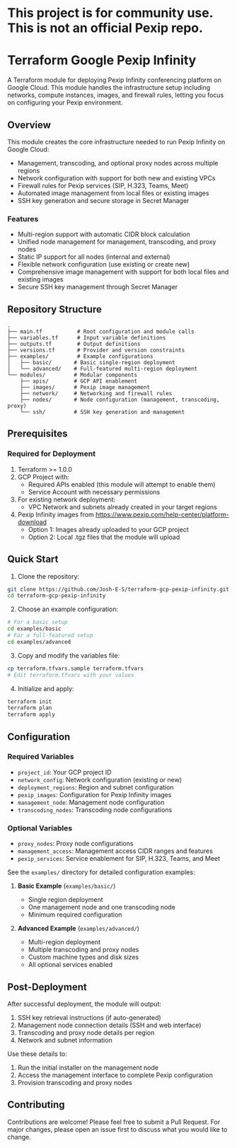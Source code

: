 # This project is for community use. This is not an official Pexip repo.

# Terraform Google Pexip Infinity

A Terraform module for deploying Pexip Infinity conferencing platform on Google Cloud. This module handles the infrastructure setup including networks, compute instances, images, and firewall rules, letting you focus on configuring your Pexip environment.

## Overview

This module creates the core infrastructure needed to run Pexip Infinity on Google Cloud:
- Management, transcoding, and optional proxy nodes across multiple regions
- Network configuration with support for both new and existing VPCs
- Firewall rules for Pexip services (SIP, H.323, Teams, Meet)
- Automated image management from local files or existing images
- SSH key generation and secure storage in Secret Manager

### Features

- Multi-region support with automatic CIDR block calculation
- Unified node management for management, transcoding, and proxy nodes
- Static IP support for all nodes (internal and external)
- Flexible network configuration (use existing or create new)
- Comprehensive image management with support for both local files and existing images
- Secure SSH key management through Secret Manager

## Repository Structure

```
.
├── main.tf           # Root configuration and module calls
├── variables.tf      # Input variable definitions
├── outputs.tf        # Output definitions
├── versions.tf       # Provider and version constraints
├── examples/         # Example configurations
│   ├── basic/       # Basic single-region deployment
│   └── advanced/    # Full-featured multi-region deployment
└── modules/         # Modular components
    ├── apis/        # GCP API enablement
    ├── images/      # Pexip image management
    ├── network/     # Networking and firewall rules
    ├── nodes/       # Node configuration (management, transcoding, proxy)
    └── ssh/         # SSH key generation and management
```

## Prerequisites

### Required for Deployment
1. Terraform >= 1.0.0
2. GCP Project with:
   - Required APIs enabled (this module will attempt to enable them)
   - Service Account with necessary permissions
3. For existing network deployment:
   - VPC Network and subnets already created in your target regions
4. Pexip Infinity images from https://www.pexip.com/help-center/platform-download
   - Option 1: Images already uploaded to your GCP project
   - Option 2: Local .tgz files that the module will upload

## Quick Start

1. Clone the repository:
```bash
git clone https://github.com/Josh-E-S/terraform-gcp-pexip-infinity.git
cd terraform-gcp-pexip-infinity
```

2. Choose an example configuration:
```bash
# For a basic setup
cd examples/basic
# For a full-featured setup
cd examples/advanced
```

3. Copy and modify the variables file:
```bash
cp terraform.tfvars.sample terraform.tfvars
# Edit terraform.tfvars with your values
```

4. Initialize and apply:
```bash
terraform init
terraform plan
terraform apply
```

## Configuration

### Required Variables

- `project_id`: Your GCP project ID
- `network_config`: Network configuration (existing or new)
- `deployment_regions`: Region and subnet configuration
- `pexip_images`: Configuration for Pexip Infinity images
- `management_node`: Management node configuration
- `transcoding_nodes`: Transcoding node configurations

### Optional Variables

- `proxy_nodes`: Proxy node configurations
- `management_access`: Management access CIDR ranges and features
- `pexip_services`: Service enablement for SIP, H.323, Teams, and Meet

See the `examples/` directory for detailed configuration examples:

1. **Basic Example** (`examples/basic/`)
   - Single region deployment
   - One management node and one transcoding node
   - Minimum required configuration

2. **Advanced Example** (`examples/advanced/`)
   - Multi-region deployment
   - Multiple transcoding and proxy nodes
   - Custom machine types and disk sizes
   - All optional services enabled

## Post-Deployment

After successful deployment, the module will output:
1. SSH key retrieval instructions (if auto-generated)
2. Management node connection details (SSH and web interface)
3. Transcoding and proxy node details per region
4. Network and subnet information

Use these details to:
1. Run the initial installer on the management node
2. Access the management interface to complete Pexip configuration
3. Provision transcoding and proxy nodes

## Contributing

Contributions are welcome! Please feel free to submit a Pull Request. For major changes, please open an issue first to discuss what you would like to change.
